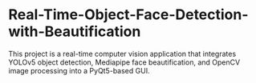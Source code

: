 # Real-Time-Object-Face-Detection-with-Beautification
This project is a real-time computer vision application that integrates YOLOv5 object detection, Mediapipe face beautification, and OpenCV image processing into a PyQt5-based GUI.
